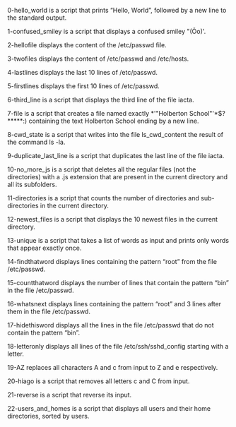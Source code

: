 0-hello_world is a script that prints “Hello, World”, followed by a new line to the standard output.

1-confused_smiley is a script that displays a confused smiley "(Ôo)'.

2-hellofile displays the content of the /etc/passwd file.

3-twofiles displays the content of /etc/passwd and /etc/hosts.

4-lastlines displays the last 10 lines of /etc/passwd.

5-firstlines displays the first 10 lines of /etc/passwd.

6-third_line is a script that displays the third line of the file iacta.

7-file is a script that creates a file named exactly *\'"Holberton School"'\*$?*****:) containing the text Holberton School ending by a new line.

8-cwd_state is a script that writes into the file ls_cwd_content the result of the command ls -la.

9-duplicate_last_line is a script that duplicates the last line of the file iacta.

10-no_more_js is a script that deletes all the regular files (not the directories) with a .js extension that are present in the current directory and all its subfolders.

11-directories is a script that counts the number of directories and sub-directories in the current directory.

12-newest_files is a script that displays the 10 newest files in the current directory.

13-unique is a script that takes a list of words as input and prints only words that appear exactly once.

14-findthatword displays lines containing the pattern “root” from the file /etc/passwd.

15-countthatword displays the number of lines that contain the pattern “bin” in the file /etc/passwd.

16-whatsnext displays lines containing the pattern “root” and 3 lines after them in the file /etc/passwd.

17-hidethisword displays all the lines in the file /etc/passwd that do not contain the pattern “bin”.

18-letteronly displays all lines of the file /etc/ssh/sshd_config starting with a letter.

19-AZ replaces all characters A and c from input to Z and e respectively.

20-hiago is a script that removes all letters c and C from input.

21-reverse is a script that reverse its input.

22-users_and_homes is a script that displays all users and their home directories, sorted by users.














